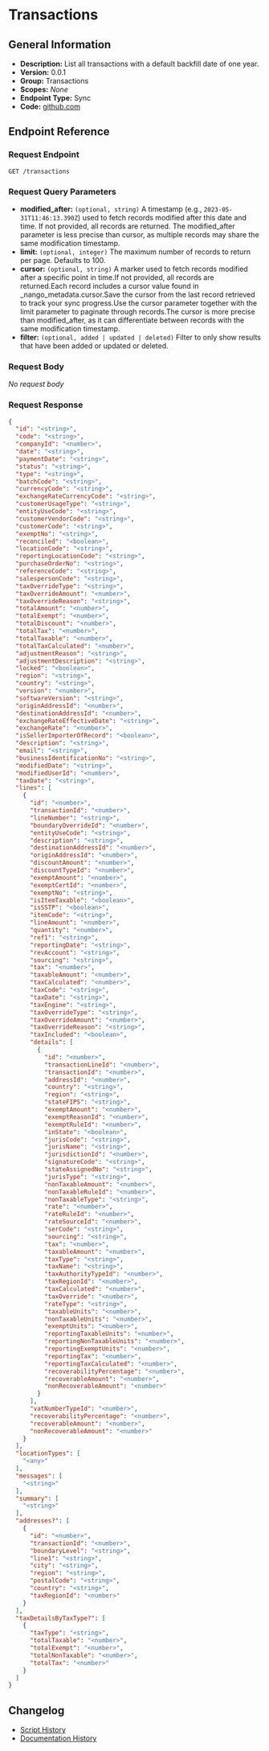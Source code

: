 <!-- BEGIN GENERATED CONTENT -->
# Transactions

## General Information

- **Description:** List all transactions with a default backfill date of one year.
- **Version:** 0.0.1
- **Group:** Transactions
- **Scopes:** _None_
- **Endpoint Type:** Sync
- **Code:** [github.com](https://github.com/NangoHQ/integration-templates/tree/main/integrations/avalara/syncs/transactions.ts)


## Endpoint Reference

### Request Endpoint

`GET /transactions`

### Request Query Parameters

- **modified_after:** `(optional, string)` A timestamp (e.g., `2023-05-31T11:46:13.390Z`) used to fetch records modified after this date and time. If not provided, all records are returned. The modified_after parameter is less precise than cursor, as multiple records may share the same modification timestamp.
- **limit:** `(optional, integer)` The maximum number of records to return per page. Defaults to 100.
- **cursor:** `(optional, string)` A marker used to fetch records modified after a specific point in time.If not provided, all records are returned.Each record includes a cursor value found in _nango_metadata.cursor.Save the cursor from the last record retrieved to track your sync progress.Use the cursor parameter together with the limit parameter to paginate through records.The cursor is more precise than modified_after, as it can differentiate between records with the same modification timestamp.
- **filter:** `(optional, added | updated | deleted)` Filter to only show results that have been added or updated or deleted.

### Request Body

_No request body_

### Request Response

```json
{
  "id": "<string>",
  "code": "<string>",
  "companyId": "<number>",
  "date": "<string>",
  "paymentDate": "<string>",
  "status": "<string>",
  "type": "<string>",
  "batchCode": "<string>",
  "currencyCode": "<string>",
  "exchangeRateCurrencyCode": "<string>",
  "customerUsageType": "<string>",
  "entityUseCode": "<string>",
  "customerVendorCode": "<string>",
  "customerCode": "<string>",
  "exemptNo": "<string>",
  "reconciled": "<boolean>",
  "locationCode": "<string>",
  "reportingLocationCode": "<string>",
  "purchaseOrderNo": "<string>",
  "referenceCode": "<string>",
  "salespersonCode": "<string>",
  "taxOverrideType": "<string>",
  "taxOverrideAmount": "<number>",
  "taxOverrideReason": "<string>",
  "totalAmount": "<number>",
  "totalExempt": "<number>",
  "totalDiscount": "<number>",
  "totalTax": "<number>",
  "totalTaxable": "<number>",
  "totalTaxCalculated": "<number>",
  "adjustmentReason": "<string>",
  "adjustmentDescription": "<string>",
  "locked": "<boolean>",
  "region": "<string>",
  "country": "<string>",
  "version": "<number>",
  "softwareVersion": "<string>",
  "originAddressId": "<number>",
  "destinationAddressId": "<number>",
  "exchangeRateEffectiveDate": "<string>",
  "exchangeRate": "<number>",
  "isSellerImporterOfRecord": "<boolean>",
  "description": "<string>",
  "email": "<string>",
  "businessIdentificationNo": "<string>",
  "modifiedDate": "<string>",
  "modifiedUserId": "<number>",
  "taxDate": "<string>",
  "lines": [
    {
      "id": "<number>",
      "transactionId": "<number>",
      "lineNumber": "<string>",
      "boundaryOverrideId": "<number>",
      "entityUseCode": "<string>",
      "description": "<string>",
      "destinationAddressId": "<number>",
      "originAddressId": "<number>",
      "discountAmount": "<number>",
      "discountTypeId": "<number>",
      "exemptAmount": "<number>",
      "exemptCertId": "<number>",
      "exemptNo": "<string>",
      "isItemTaxable": "<boolean>",
      "isSSTP": "<boolean>",
      "itemCode": "<string>",
      "lineAmount": "<number>",
      "quantity": "<number>",
      "ref1": "<string>",
      "reportingDate": "<string>",
      "revAccount": "<string>",
      "sourcing": "<string>",
      "tax": "<number>",
      "taxableAmount": "<number>",
      "taxCalculated": "<number>",
      "taxCode": "<string>",
      "taxDate": "<string>",
      "taxEngine": "<string>",
      "taxOverrideType": "<string>",
      "taxOverrideAmount": "<number>",
      "taxOverrideReason": "<string>",
      "taxIncluded": "<boolean>",
      "details": [
        {
          "id": "<number>",
          "transactionLineId": "<number>",
          "transactionId": "<number>",
          "addressId": "<number>",
          "country": "<string>",
          "region": "<string>",
          "stateFIPS": "<string>",
          "exemptAmount": "<number>",
          "exemptReasonId": "<number>",
          "exemptRuleId": "<number>",
          "inState": "<boolean>",
          "jurisCode": "<string>",
          "jurisName": "<string>",
          "jurisdictionId": "<number>",
          "signatureCode": "<string>",
          "stateAssignedNo": "<string>",
          "jurisType": "<string>",
          "nonTaxableAmount": "<number>",
          "nonTaxableRuleId": "<number>",
          "nonTaxableType": "<string>",
          "rate": "<number>",
          "rateRuleId": "<number>",
          "rateSourceId": "<number>",
          "serCode": "<string>",
          "sourcing": "<string>",
          "tax": "<number>",
          "taxableAmount": "<number>",
          "taxType": "<string>",
          "taxName": "<string>",
          "taxAuthorityTypeId": "<number>",
          "taxRegionId": "<number>",
          "taxCalculated": "<number>",
          "taxOverride": "<number>",
          "rateType": "<string>",
          "taxableUnits": "<number>",
          "nonTaxableUnits": "<number>",
          "exemptUnits": "<number>",
          "reportingTaxableUnits": "<number>",
          "reportingNonTaxableUnits": "<number>",
          "reportingExemptUnits": "<number>",
          "reportingTax": "<number>",
          "reportingTaxCalculated": "<number>",
          "recoverabilityPercentage": "<number>",
          "recoverableAmount": "<number>",
          "nonRecoverableAmount": "<number>"
        }
      ],
      "vatNumberTypeId": "<number>",
      "recoverabilityPercentage": "<number>",
      "recoverableAmount": "<number>",
      "nonRecoverableAmount": "<number>"
    }
  ],
  "locationTypes": [
    "<any>"
  ],
  "messages": [
    "<string>"
  ],
  "summary": [
    "<string>"
  ],
  "addresses?": [
    {
      "id": "<number>",
      "transactionId": "<number>",
      "boundaryLevel": "<string>",
      "line1": "<string>",
      "city": "<string>",
      "region": "<string>",
      "postalCode": "<string>",
      "country": "<string>",
      "taxRegionId": "<number>"
    }
  ],
  "taxDetailsByTaxType?": [
    {
      "taxType": "<string>",
      "totalTaxable": "<number>",
      "totalExempt": "<number>",
      "totalNonTaxable": "<number>",
      "totalTax": "<number>"
    }
  ]
}
```

## Changelog

- [Script History](https://github.com/NangoHQ/integration-templates/commits/main/integrations/avalara/syncs/transactions.ts)
- [Documentation History](https://github.com/NangoHQ/integration-templates/commits/main/integrations/avalara/syncs/transactions.md)

<!-- END  GENERATED CONTENT -->

